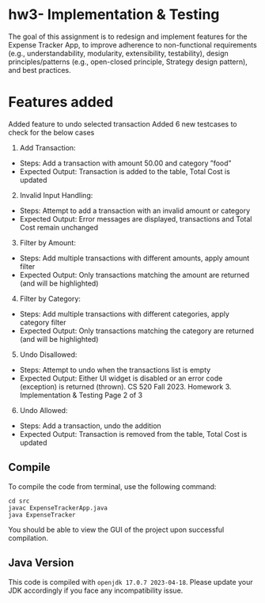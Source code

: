 # hw3- Implementation & Testing

The goal of this assignment is to redesign and implement features for the Expense Tracker App, to improve adherence to non-functional requirements (e.g., understandability, modularity, extensibility, testability), design principles/patterns (e.g., open-closed principle, Strategy design pattern), and best practices.

# Features added

Added feature to undo selected transaction
Added 6 new testcases to check for the below cases

1. Add Transaction:

- Steps: Add a transaction with amount 50.00 and category ”food”
- Expected Output: Transaction is added to the table, Total Cost is updated

2. Invalid Input Handling:

- Steps: Attempt to add a transaction with an invalid amount or category
- Expected Output: Error messages are displayed, transactions and Total Cost remain unchanged

3. Filter by Amount:

- Steps: Add multiple transactions with different amounts, apply amount filter
- Expected Output: Only transactions matching the amount are returned (and will be highlighted)

4. Filter by Category:

- Steps: Add multiple transactions with different categories, apply category filter
- Expected Output: Only transactions matching the category are returned (and will be highlighted)

5. Undo Disallowed:

- Steps: Attempt to undo when the transactions list is empty
- Expected Output: Either UI widget is disabled or an error code (exception) is returned (thrown).
  CS 520 Fall 2023. Homework 3. Implementation & Testing Page 2 of 3

6. Undo Allowed:

- Steps: Add a transaction, undo the addition
- Expected Output: Transaction is removed from the table, Total Cost is updated

## Compile

To compile the code from terminal, use the following command:

```
cd src
javac ExpenseTrackerApp.java
java ExpenseTracker
```

You should be able to view the GUI of the project upon successful compilation.

## Java Version

This code is compiled with `openjdk 17.0.7 2023-04-18`. Please update your JDK accordingly if you face any incompatibility issue.

